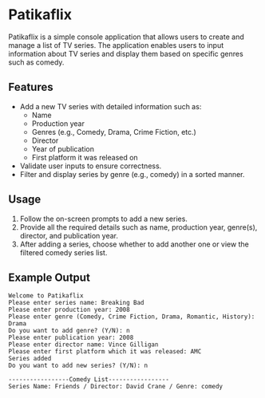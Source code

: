 # Patikaflix

Patikaflix is a simple console application that allows users to create and manage a list of TV series. The application enables users to input information about TV series and display them based on specific genres such as comedy.

## Features
- Add a new TV series with detailed information such as:
  - Name
  - Production year
  - Genres (e.g., Comedy, Drama, Crime Fiction, etc.)
  - Director
  - Year of publication
  - First platform it was released on
- Validate user inputs to ensure correctness.
- Filter and display series by genre (e.g., comedy) in a sorted manner.

## Usage
1. Follow the on-screen prompts to add a new series.
2. Provide all the required details such as name, production year, genre(s), director, and publication year.
3. After adding a series, choose whether to add another one or view the filtered comedy series list.

## Example Output
```
Welcome to Patikaflix
Please enter series name: Breaking Bad
Please enter production year: 2008
Please enter genre (Comedy, Crime Fiction, Drama, Romantic, History): Drama
Do you want to add genre? (Y/N): n
Please enter publication year: 2008
Please enter director name: Vince Gilligan
Please enter first platform which it was released: AMC
Series added
Do you want to add new series? (Y/N): n

-----------------Comedy List-----------------
Series Name: Friends / Director: David Crane / Genre: comedy
```

